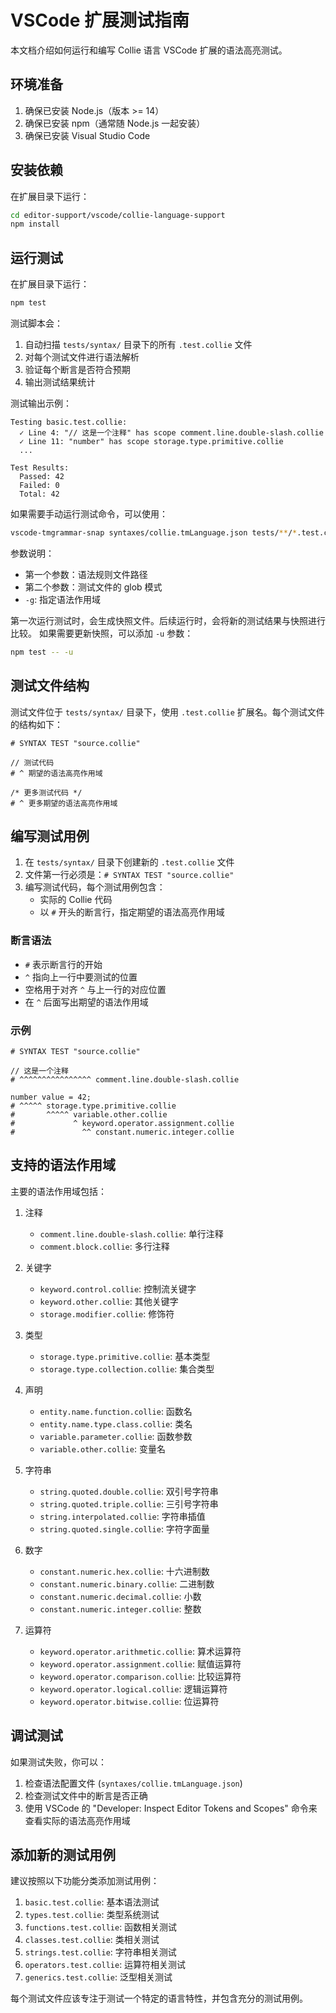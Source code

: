# VSCode 扩展测试指南

本文档介绍如何运行和编写 Collie 语言 VSCode 扩展的语法高亮测试。

## 环境准备

1. 确保已安装 Node.js（版本 >= 14）
2. 确保已安装 npm（通常随 Node.js 一起安装）
3. 确保已安装 Visual Studio Code

## 安装依赖

在扩展目录下运行：

```bash
cd editor-support/vscode/collie-language-support
npm install
```

## 运行测试

在扩展目录下运行：

```bash
npm test
```

测试脚本会：
1. 自动扫描 `tests/syntax/` 目录下的所有 `.test.collie` 文件
2. 对每个测试文件进行语法解析
3. 验证每个断言是否符合预期
4. 输出测试结果统计

测试输出示例：
```
Testing basic.test.collie:
  ✓ Line 4: "// 这是一个注释" has scope comment.line.double-slash.collie
  ✓ Line 11: "number" has scope storage.type.primitive.collie
  ...

Test Results:
  Passed: 42
  Failed: 0
  Total: 42
```

如果需要手动运行测试命令，可以使用：

```bash
vscode-tmgrammar-snap syntaxes/collie.tmLanguage.json tests/**/*.test.collie -g source.collie
```

参数说明：
- 第一个参数：语法规则文件路径
- 第二个参数：测试文件的 glob 模式
- `-g`: 指定语法作用域

第一次运行测试时，会生成快照文件。后续运行时，会将新的测试结果与快照进行比较。
如果需要更新快照，可以添加 `-u` 参数：

```bash
npm test -- -u
```

## 测试文件结构

测试文件位于 `tests/syntax/` 目录下，使用 `.test.collie` 扩展名。每个测试文件的结构如下：

```collie
# SYNTAX TEST "source.collie"

// 测试代码
# ^ 期望的语法高亮作用域

/* 更多测试代码 */
# ^ 更多期望的语法高亮作用域
```

## 编写测试用例

1. 在 `tests/syntax/` 目录下创建新的 `.test.collie` 文件
2. 文件第一行必须是：`# SYNTAX TEST "source.collie"`
3. 编写测试代码，每个测试用例包含：
   - 实际的 Collie 代码
   - 以 `#` 开头的断言行，指定期望的语法高亮作用域

### 断言语法

- `#` 表示断言行的开始
- `^` 指向上一行中要测试的位置
- 空格用于对齐 `^` 与上一行的对应位置
- 在 `^` 后面写出期望的语法作用域

### 示例

```collie
# SYNTAX TEST "source.collie"

// 这是一个注释
# ^^^^^^^^^^^^^^^^ comment.line.double-slash.collie

number value = 42;
# ^^^^^ storage.type.primitive.collie
#       ^^^^^ variable.other.collie
#             ^ keyword.operator.assignment.collie
#               ^^ constant.numeric.integer.collie
```

## 支持的语法作用域

主要的语法作用域包括：

1. 注释
   - `comment.line.double-slash.collie`: 单行注释
   - `comment.block.collie`: 多行注释

2. 关键字
   - `keyword.control.collie`: 控制流关键字
   - `keyword.other.collie`: 其他关键字
   - `storage.modifier.collie`: 修饰符

3. 类型
   - `storage.type.primitive.collie`: 基本类型
   - `storage.type.collection.collie`: 集合类型

4. 声明
   - `entity.name.function.collie`: 函数名
   - `entity.name.type.class.collie`: 类名
   - `variable.parameter.collie`: 函数参数
   - `variable.other.collie`: 变量名

5. 字符串
   - `string.quoted.double.collie`: 双引号字符串
   - `string.quoted.triple.collie`: 三引号字符串
   - `string.interpolated.collie`: 字符串插值
   - `string.quoted.single.collie`: 字符字面量

6. 数字
   - `constant.numeric.hex.collie`: 十六进制数
   - `constant.numeric.binary.collie`: 二进制数
   - `constant.numeric.decimal.collie`: 小数
   - `constant.numeric.integer.collie`: 整数

7. 运算符
   - `keyword.operator.arithmetic.collie`: 算术运算符
   - `keyword.operator.assignment.collie`: 赋值运算符
   - `keyword.operator.comparison.collie`: 比较运算符
   - `keyword.operator.logical.collie`: 逻辑运算符
   - `keyword.operator.bitwise.collie`: 位运算符

## 调试测试

如果测试失败，你可以：

1. 检查语法配置文件 (`syntaxes/collie.tmLanguage.json`)
2. 检查测试文件中的断言是否正确
3. 使用 VSCode 的 "Developer: Inspect Editor Tokens and Scopes" 命令来查看实际的语法高亮作用域

## 添加新的测试用例

建议按照以下功能分类添加测试用例：

1. `basic.test.collie`: 基本语法测试
2. `types.test.collie`: 类型系统测试
3. `functions.test.collie`: 函数相关测试
4. `classes.test.collie`: 类相关测试
5. `strings.test.collie`: 字符串相关测试
6. `operators.test.collie`: 运算符相关测试
7. `generics.test.collie`: 泛型相关测试

每个测试文件应该专注于测试一个特定的语言特性，并包含充分的测试用例。
